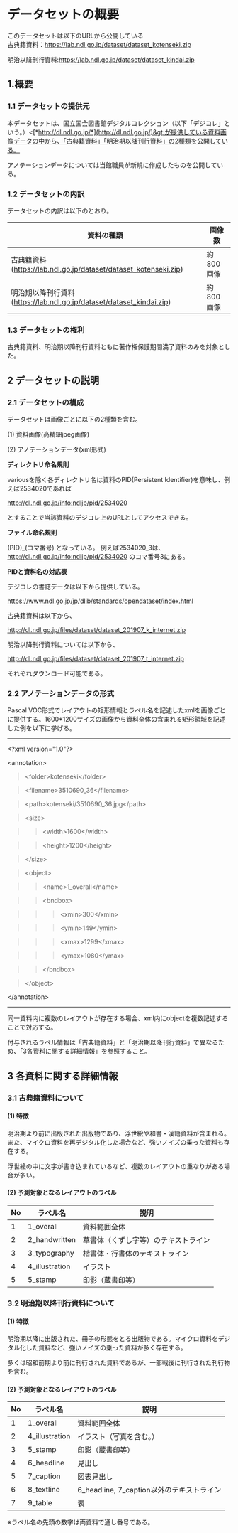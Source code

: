 データセットの概要
==================
このデータセットは以下のURLから公開している<br/>
古典籍資料：https://lab.ndl.go.jp/dataset/dataset_kotenseki.zip

明治以降刊行資料:https://lab.ndl.go.jp/dataset/dataset_kindai.zip


1.概要
----

### 1.1 データセットの提供元

本データセットは、国立国会図書館デジタルコレクション（以下「デジコレ」という。）&lt;[*http://dl.ndl.go.jp/*](http://dl.ndl.go.jp/)&gt;が提供している資料画像データの中から、「古典籍資料」「明治期以降刊行資料」の2種類を公開している。

アノテーションデータについては当館職員が新規に作成したものを公開している。

### 1.2 データセットの内訳

データセットの内訳は以下のとおり。

  |資料の種類                   | 画像数
  |-------------------|----------
  |古典籍資料 (https://lab.ndl.go.jp/dataset/dataset_kotenseki.zip)          |約800画像
  |明治期以降刊行資料(https://lab.ndl.go.jp/dataset/dataset_kindai.zip)    |約800画像

### 1.3 データセットの権利

古典籍資料、明治期以降刊行資料ともに著作権保護期間満了資料のみを対象とした。

2 データセットの説明
------------------

### 2.1 データセットの構成

データセットは画像ごとに以下の2種類を含む。

(1) 資料画像(高精細jpeg画像)

(2) アノテーションデータ(xml形式)

**ディレクトリ命名規則**

variousを除く各ディレクトリ名は資料のPID(Persistent Identifier)を意味し、例えば2534020であれば

http://dl.ndl.go.jp/info:ndljp/pid/2534020

とすることで当該資料のデジコレ上のURLとしてアクセスできる。

**ファイル命名規則**

(PID)_(コマ番号)
となっている。
例えば2534020_3は、http://dl.ndl.go.jp/info:ndljp/pid/2534020
のコマ番号3にある。

**PIDと資料名の対応表**

デジコレの書誌データは以下から提供している。

https://www.ndl.go.jp/jp/dlib/standards/opendataset/index.html

古典籍資料は以下から、

http://dl.ndl.go.jp/files/dataset/dataset_201907_k_internet.zip

明治以降刊行資料については以下から、

http://dl.ndl.go.jp/files/dataset/dataset_201907_t_internet.zip

それぞれダウンロード可能である。


### 2.2 アノテーションデータの形式

Pascal
VOC形式でレイアウトの矩形情報とラベル名を記述したxmlを画像ごとに提供する。1600\*1200サイズの画像から資料全体の含まれる矩形領域を記述した例を以下に挙げる。

  ----------------------------------------------------
  &lt;?xml version="1.0"?&gt;
  
  &lt;annotation&gt;
  
  >&lt;folder&gt;kotenseki&lt;/folder&gt;
  
  >&lt;filename&gt;3510690\_36&lt;/filename&gt;
  
  >&lt;path&gt;kotenseki/3510690\_36.jpg&lt;/path&gt;
  
  >&lt;size&gt;
  
  >>&lt;width&gt;1600&lt;/width&gt;
  
  >>&lt;height&gt;1200&lt;/height&gt;
  
  >&lt;/size&gt;
  
  >&lt;object&gt;
  
  >>&lt;name&gt;1\_overall&lt;/name&gt;
  
  >>&lt;bndbox&gt;
  
  >>>&lt;xmin&gt;300&lt;/xmin&gt;
  
  >>>&lt;ymin&gt;149&lt;/ymin&gt;
  
  >>>&lt;xmax&gt;1299&lt;/xmax&gt;
  
  >>>&lt;ymax&gt;1080&lt;/ymax&gt;
  
  >>&lt;/bndbox&gt;
  
  >&lt;/object&gt;
  
  &lt;/annotation&gt;
  
  ----------------------------------------------------

同一資料内に複数のレイアウトが存在する場合、xml内にobjectを複数記述することで対応する。

付与されるラベル情報は「古典籍資料」と「明治期以降刊行資料」で異なるため、「3各資料に関する詳細情報」を参照すること。

3 各資料に関する詳細情報
----------------------

### 3.1 古典籍資料について

#### (1) 特徴

明治期より前に出版された出版物であり、浮世絵や和書・漢籍資料が含まれる。また、マイクロ資料を再デジタル化した場合など、強いノイズの乗った資料も存在する。

浮世絵の中に文字が書き込まれているなど、複数のレイアウトの重なりがある場合が多い。

#### (2) 予測対象となるレイアウトのラベル

  |No  | ラベル名          |説明
  |----| -----------------| --------------------------------------
  |1   | 1\_overall       | 資料範囲全体
  |2   | 2\_handwritten   | 草書体（くずし字等）のテキストライン
  |3   | 3\_typography    | 楷書体・行書体のテキストライン
  |4   | 4\_illustration  | イラスト
  |5   | 5\_stamp         | 印影（蔵書印等）

### 3.2 明治期以降刊行資料について

#### (1) 特徴
明治期以降に出版された、冊子の形態をとる出版物である。マイクロ資料をデジタル化した資料など、強いノイズの乗った資料が多く存在する。

多くは昭和前期より前に刊行された資料であるが、一部戦後に刊行された刊行物を含む。

#### (2) 予測対象となるレイアウトのラベル

  |No   |ラベル名          |説明
  |---- |-----------------| ---------------------------------------------
  |1    |1\_overall       | 資料範囲全体
  |2    |4\_illustration  | イラスト（写真を含む。）
  |3    |5\_stamp         | 印影（蔵書印等）
  |4    |6\_headline      | 見出し
  |5    |7\_caption       | 図表見出し
  |6    |8\_textline      | 6\_headline, 7\_caption以外のテキストライン
  |7    |9\_table         | 表

※ラベル名の先頭の数字は両資料で通し番号である。
